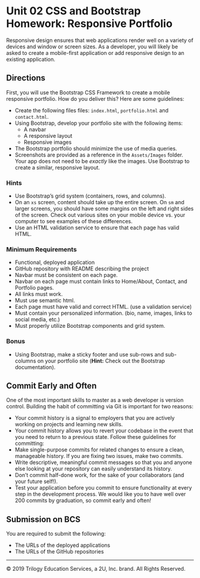 # Unit 02 CSS and Bootstrap Homework: Responsive Portfolio

Responsive design ensures that web applications render well on a variety of devices and window or screen sizes. As a developer, you will likely be asked to create a mobile-first application or add responsive design to an existing application.

## Directions

First, you will use the Bootstrap CSS Framework to create a mobile responsive portfolio. How do you deliver this? Here are some guidelines:

- Create the following files files: `index.html`, `portfolio.html` and `contact.html`.
- Using Bootstrap, develop your portfolio site with the following items:
  - A navbar
  - A responsive layout
  - Responsive images
- The Bootstrap portfolio should minimize the use of media queries.
- Screenshots are provided as a reference in the `Assets/Images` folder. Your app does not need to be _exactly_ like the images. Use Bootstrap to create a similar, responsive layout.

### Hints

- Use Bootstrap’s grid system (containers, rows, and columns).
- On an `xs` screen, content should take up the entire screen. On `sm` and larger screens, you should have some margins on the left and right sides of the screen. Check out various sites on your mobile device vs. your computer to see examples of these differences.
- Use an HTML validation service to ensure that each page has valid HTML.

### Minimum Requirements

- Functional, deployed application
- GitHub repository with README describing the project
- Navbar must be consistent on each page.
- Navbar on each page must contain links to Home/About, Contact, and Portfolio pages.
- All links must work.
- Must use semantic html.
- Each page must have valid and correct HTML. (use a validation service)
- Must contain your personalized information. (bio, name, images, links to social media, etc.)
- Must properly utilize Bootstrap components and grid system.

### Bonus

- Using Bootstrap, make a sticky footer and use sub-rows and sub-columns on your portfolio site (**Hint:** Check out the Bootstrap documentation).

## Commit Early and Often

One of the most important skills to master as a web developer is version control. Building the habit of committing via Git is important for two reasons:

- Your commit history is a signal to employers that you are actively working on projects and learning new skills.
- Your commit history allows you to revert your codebase in the event that you need to return to a previous state.
  Follow these guidelines for committing:
- Make single-purpose commits for related changes to ensure a clean, manageable history. If you are fixing two issues, make two commits.
- Write descriptive, meaningful commit messages so that you and anyone else looking at your repository can easily understand its history.
- Don’t commit half-done work, for the sake of your collaborators (and your future self!).
- Test your application before you commit to ensure functionality at every step in the development process.
  We would like you to have well over 200 commits by graduation, so commit early and often!

## Submission on BCS

You are required to submit the following:

- The URLs of the deployed applications
- The URLs of the GitHub repositories

---

© 2019 Trilogy Education Services, a 2U, Inc. brand. All Rights Reserved.

